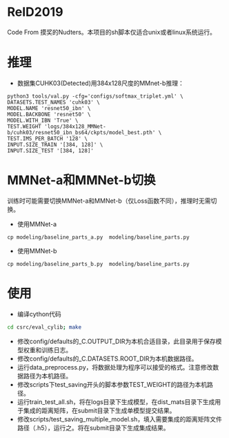 # ReID2019

Code From 摸奖的Nudters。本项目的sh脚本仅适合unix或者linux系统运行。

# 推理


+ 数据集CUHK03(Detected)用384x128尺度的MMnet-b推理：

```shell
python3 tools/val.py -cfg='configs/softmax_triplet.yml' \
DATASETS.TEST_NAMES 'cuhk03' \
MODEL.NAME 'resnet50_ibn' \
MODEL.BACKBONE 'resnet50' \
MODEL.WITH_IBN 'True' \
TEST.WEIGHT 'logs/384x128_MMNet-b/cuhk03/resnet50_ibn_bs64/ckpts/model_best.pth' \
TEST.IMS_PER_BATCH '128' \
INPUT.SIZE_TRAIN '[384, 128]' \
INPUT.SIZE_TEST '[384, 128]' 
```

# MMNet-a和MMNet-b切换
训练时可能需要切换MMNet-a和MMNet-b（仅Loss函数不同），推理时无需切换。

+ 使用MMNet-a
```
cp modeling/baseline_parts_a.py  modeling/baseline_parts.py 
```
+ 使用MMNet-b
```
cp modeling/baseline_parts_b.py  modeling/baseline_parts.py 
```

# 使用

+ 编译cython代码

```bash
cd csrc/eval_cylib; make
```

+ 修改config/defaults的_C.OUTPUT_DIR为本机合适目录，此目录用于保存模型权重和训练日志。
+ 修改config/defaults的_C.DATASETS.ROOT_DIR为本机数据路径。
+ 运行data_preprocess.py，将数据处理为程序可以接受的格式。注意修改数据路径为本机路径。
+ 修改scripts下test_saving开头的脚本参数TEST_WEIGHT的路径为本机路径。
+ 运行train_test_all.sh，将在logs目录下生成模型，在dist_mats目录下生成用于集成的距离矩阵，在submit目录下生成单模型提交结果。
+ 修改scripts/test_saving_multiple_model.sh，填入需要集成的距离矩阵文件路径（.h5），运行之。将在submit目录下生成集成结果。


